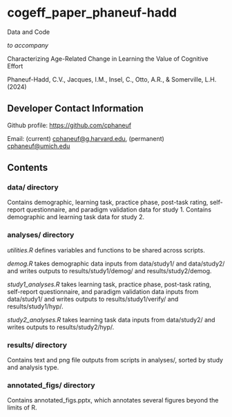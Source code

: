 # cogeff_paper_phaneuf-hadd

Data and Code

*to accompany*

Characterizing Age-Related Change in Learning the Value of Cognitive Effort

Phaneuf-Hadd, C.V., Jacques, I.M., Insel, C., Otto, A.R., & Somerville, L.H. (2024)

## Developer Contact Information

Github profile: https://github.com/cphaneuf

Email: (current) cphaneuf@g.harvard.edu, (permanent) cphaneuf@umich.edu

## Contents

### data/ directory

Contains demographic, learning task, practice phase, post-task rating, self-report questionnaire, and paradigm validation data for study 1. Contains demographic and learning task data for study 2.

### analyses/ directory

*utilities.R* defines variables and functions to be shared across scripts.

*demog.R* takes demographic data inputs from data/study1/ and data/study2/ and writes outputs to results/study1/demog/ and results/study2/demog.

*study1_analyses.R* takes learning task, practice phase, post-task rating, self-report questionnaire, and paradigm validation data inputs from data/study1/ and writes outputs to results/study1/verify/ and results/study1/hyp/.

*study2_analyses.R* takes learning task data inputs from data/study2/ and writes outputs to results/study2/hyp/.

### results/ directory

Contains text and png file outputs from scripts in analyses/, sorted by study and analysis type.

### annotated_figs/ directory

Contains annotated_figs.pptx, which annotates several figures beyond the limits of R.
